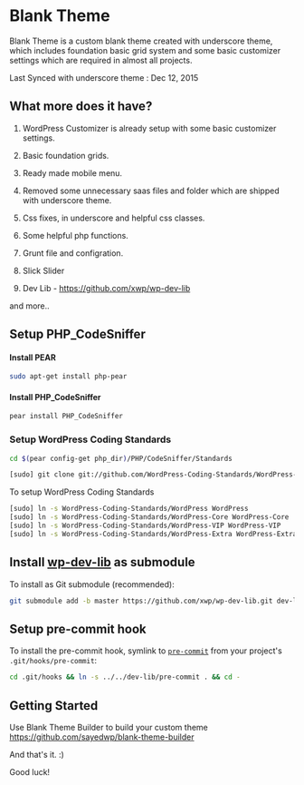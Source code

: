 Blank Theme
===

Blank Theme is a custom blank theme created with underscore theme, which includes foundation basic grid system and some basic customizer settings which are required in almost all projects.

Last Synced with underscore theme : Dec 12, 2015

What more does it have?
---------------

1) WordPress Customizer is already setup with some basic customizer settings.

2) Basic foundation grids.

3) Ready made mobile menu.

4) Removed some unnecessary saas files and folder which are shipped with underscore theme.

5) Css fixes, in underscore and helpful css classes.

6) Some helpful php functions.

7) Grunt file and configration.

8) Slick Slider

9) Dev Lib - https://github.com/xwp/wp-dev-lib

and more..

Setup PHP_CodeSniffer
---------------

#### Install PEAR

```bash
sudo apt-get install php-pear
```

#### Install PHP_CodeSniffer

```bash
pear install PHP_CodeSniffer
```

### Setup WordPress Coding Standards

```bash
cd $(pear config-get php_dir)/PHP/CodeSniffer/Standards
```

```bash
[sudo] git clone git://github.com/WordPress-Coding-Standards/WordPress-Coding-Standards.git
```

To setup WordPress Coding Standards

```bash
[sudo] ln -s WordPress-Coding-Standards/WordPress WordPress
[sudo] ln -s WordPress-Coding-Standards/WordPress-Core WordPress-Core
[sudo] ln -s WordPress-Coding-Standards/WordPress-VIP WordPress-VIP
[sudo] ln -s WordPress-Coding-Standards/WordPress-Extra WordPress-Extra
```

Install [wp-dev-lib](https://github.com/xwp/wp-dev-lib) as submodule
---------------

To install as Git submodule (recommended):

```bash
git submodule add -b master https://github.com/xwp/wp-dev-lib.git dev-lib
```

Setup pre-commit hook
---------------

To install the pre-commit hook, symlink to [`pre-commit`](dev-lib/pre-commit) from your project's `.git/hooks/pre-commit`:

```bash
cd .git/hooks && ln -s ../../dev-lib/pre-commit . && cd -
```	


Getting Started
---------------

Use Blank Theme Builder to build your custom theme https://github.com/sayedwp/blank-theme-builder

And that's it. :)

Good luck!

